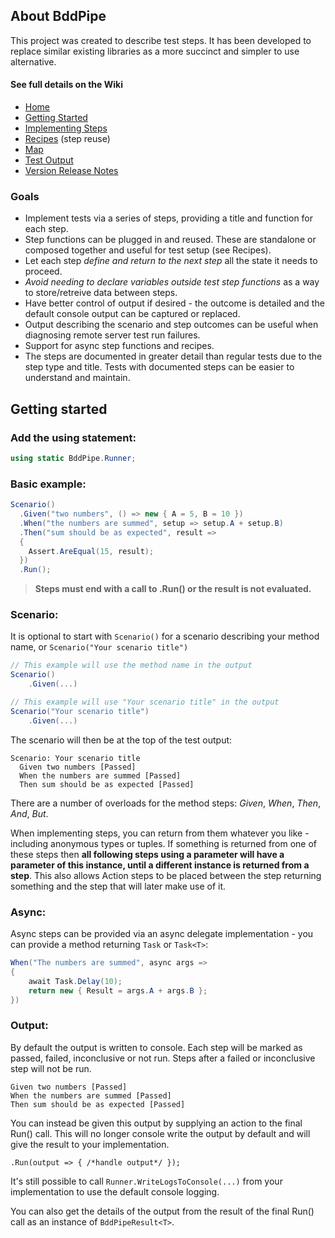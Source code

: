 ## About BddPipe ##

This project was created to describe test steps.  It has been developed to replace similar existing libraries as a more succinct and simpler to use alternative.

#### See full details on the Wiki ####
- [Home](https://github.com/CraigRice/BddPipe/wiki)
- [Getting Started](https://github.com/CraigRice/BddPipe/wiki/Getting-Started)
- [Implementing Steps](https://github.com/CraigRice/BddPipe/wiki/Implementing-Steps)
- [Recipes](https://github.com/CraigRice/BddPipe/wiki/Recipes) (step reuse)
- [Map](https://github.com/CraigRice/BddPipe/wiki/Recipes-and-Pipe-Map-Function)
- [Test Output](https://github.com/CraigRice/BddPipe/wiki/Test-Output)
- [Version Release Notes](https://github.com/CraigRice/BddPipe/wiki/Version-Release-Notes)

### Goals ###

- Implement tests via a series of steps, providing a title and function for each step.
- Step functions can be plugged in and reused. These are standalone or composed together and useful for test setup (see Recipes).
- Let each step _define and return to the next step_ all the state it needs to proceed.
- _Avoid needing to declare variables outside test step functions_ as a way to store/retreive data between steps.
- Have better control of output if desired - the outcome is detailed and the default console output can be captured or replaced.
- Output describing the scenario and step outcomes can be useful when diagnosing remote server test run failures.
- Support for async step functions and recipes.
- The steps are documented in greater detail than regular tests due to the step type and title. Tests with documented steps can be easier to understand and maintain.


## Getting started ##
### Add the using statement: ###
```C#
using static BddPipe.Runner;
```

### Basic example: ###

```C#
Scenario()
  .Given("two numbers", () => new { A = 5, B = 10 })
  .When("the numbers are summed", setup => setup.A + setup.B)
  .Then("sum should be as expected", result =>
  {
    Assert.AreEqual(15, result);
  })
  .Run();
```

> **Steps must end with a call to .Run() or the result is not evaluated.**

### Scenario: ###

It is optional to start with `Scenario()` for a scenario describing your method name, or `Scenario("Your scenario title")`
        
```C#
// This example will use the method name in the output
Scenario()
    .Given(...)

// This example will use "Your scenario title" in the output
Scenario("Your scenario title")
    .Given(...)
```

The scenario will then be at the top of the test output:

```
Scenario: Your scenario title  
  Given two numbers [Passed]  
  When the numbers are summed [Passed]  
  Then sum should be as expected [Passed]  
```

There are a number of overloads for the method steps: _Given_, _When_, _Then_, _And_, _But_.

When implementing steps, you can return from them whatever you like - including anonymous types or tuples.
If something is returned from one of these steps then **all following steps using a parameter will have a parameter of this instance, until a different instance is returned from a step**.  This also allows Action steps to be placed between the step returning something and the step that will later make use of it.

### Async: ###

Async steps can be provided via an async delegate implementation - you can provide a method returning `Task` or `Task<T>`:

```C#
When("The numbers are summed", async args =>
{
    await Task.Delay(10);
    return new { Result = args.A + args.B };
})
```

### Output: ###

By default the output is written to console.  Each step will be marked as passed, failed, inconclusive or not run.
Steps after a failed or inconclusive step will not be run.

```
Given two numbers [Passed]  
When the numbers are summed [Passed]  
Then sum should be as expected [Passed]  
```

You can instead be given this output by supplying an action to the final Run() call.
This will no longer console write the output by default and will give the result to your implementation.

`.Run(output => { /*handle output*/ });`

It's still possible to call `Runner.WriteLogsToConsole(...)` from your implementation to use the default console logging.

You can also get the details of the output from the result of the final Run() call as an instance of `BddPipeResult<T>`.
